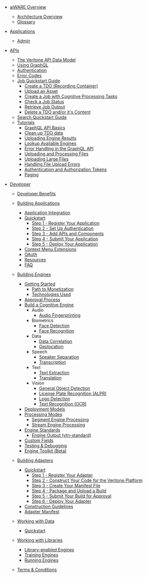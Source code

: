<!-- docs/_sidebar.md -->

<!--TODO: Need to change the overview stuff based on this new re-org-->
- [aiWARE Overview](/)
  - [Architecture Overview](architecture-overview.md)
  - [Glossary](glossary.md)
  
- [Applications](apps/)
  - [Admin](apps/admin/)
  
- [APIs](apis/)
  - [The Veritone API Data Model](apis/data-model.md)
  - [Using GraphQL](apis/using-graphql.md)
  - [Authentication](apis/authentication.md)
  - [Error Codes](apis/error-codes.md)
  - [Job Quickstart Guide](apis/job-quickstart.md)
    - [Create a TDO (Recording Container)](apis/job-quick-start-guide/create-tdo.md)
    - [Upload an Asset](apis/job-quick-start-guide/upload-asset.md)
    - [Create a Job with Cognitive Processing Tasks](apis/job-quick-start-guide/create-job.md)
    - [Check a Job Status](apis/job-quick-start-guide/check-job-status.md)
    - [Retrieve Job Output](apis/job-quick-start-guide/retrieve-job-output.md)
    - [Delete a TDO and/or it's Content](apis/job-quick-start-guide/delete-tdo.md)
  - [Search Quickstart Guide](apis/search-quickstart.md)
  - [Tutorials](apis/tutorials/)
    - [GraphQL API Basics](apis/tutorials/graphql-basics.md)
    - [Clean up TDO data](apis/tutorials/cleanup-tdo.md)
    - [Uploading Engine Results](apis/tutorials/engine-results.md)
    - [Lookup Available Engines](apis/tutorials/get-engines.md)
    - [Error Handling in the GraphQL API](apis/tutorials/graphql-error-handling.md)
    - [Uploading and Processing Files](apis/tutorials/upload-and-process.md)
    - [Uploading Large Files](apis/tutorials/uploading-large-files.md)
    - [Handling File Upload Errors](apis/tutorials/file-upload-error-handling.md)
    - [Authentication and Authorization Tokens](apis/tutorials/tokens.md)
    - [Paging](apis/tutorials/paging.md)

- [Developer](developer/)
  - [Developer Benefits](developer/benefits.md)
  
  - [Building Applications](developer/applications/)
    - [Application Integration](developer/applications/integration/)
    - [Quickstart](developer/applications/quick-start/)
      - [Step 1 - Register Your Application](developer/applications/quick-start/step-1.md)
      - [Step 2 - Set Up Authentication](developer/applications/quick-start/step-2.md)
      - [Step 3 - Add APIs and Components](developer/applications/quick-start/step-3.md)
      - [Step 4 - Submit Your Application](developer/applications/quick-start/step-4.md)
      - [Step 5 - Deploy Your Application](developer/applications/quick-start/step-5.md)
    - [Context Menu Extensions](developer/applications/context-menu-extensions.md)
    - [OAuth](developer/applications/oauth.md)
    - [Resources](developer/applications/resources.md)
    - [FAQ](developer/applications/faq.md)
  
  - [Building Engines](developer/engines/)
    - [Getting Started](developer/engines/getting-started/)
      - [Path to Monetization](developer/engines/getting-started/path-to-monetization.md)
      - [Technologies Used](developer/engines/getting-started/technologies.md)
    - [Approval Process](developer/engines/approval/)
    - [Build a Cognitive Engine](developer/engines/cognitive/)
      - Audio
        - [Audio Fingerprinting](developer/engines/cognitive/audio/audio-fingerprinting/)
      - Biometrics
        - [Face Detection](developer/engines/cognitive/biometrics/face-detection/)
        - [Face Recognition](developer/engines/cognitive/biometrics/face-recognition/)
      - Data
        - [Data Correlation](developer/engines/cognitive/data/correlation/)
        - [Geolocation](developer/engines/cognitive/data/geolocation/)
      - Speech
        - [Speaker Separation](developer/engines/cognitive/speech/speaker-separation/)
        - [Transcription](developer/engines/cognitive/speech/transcription/)
      - Text
        - [Text Extraction](developer/engines/cognitive/text/text-extraction/)
        - [Translation](developer/engines/cognitive/text/translation/)
      - Vision
        - [General Object Detection](developer/engines/cognitive/vision/general-object-detection/)
        - [License Plate Recognition (ALPR)](developer/engines/cognitive/vision/license-plate/)
        - [Logo Detection](developer/engines/cognitive/vision/logo-detection/)
        - [Text Recognition (OCR)](developer/engines/cognitive/vision/text-recognition/)
    - [Deployment Models](developer/engines/deployment-model/)
    - [Processing Modes](developer/engines/processing-modes/)
      - [Segment Engine Processing](developer/engines/processing-modes/segment-processing/)
      - [Stream Engine Processing](developer/engines/processing-modes/stream-processing/)
    - [Engine Standards](developer/engines/standards/)
      - [Engine Output (vtn-standard)](developer/engines/standards/engine-output/)
        <!-- - [Engine Manifest](developer/engines/standards/engine-manifest/)-->
        <!-- - [Message Types](developer/engines/standards/message-types/)-->
    - [Custom Fields](developer/engines/custom-fields/)
    - [Testing & Debugging](developer/engines/testing-and-debugging/)
    - [Engine Toolkit (Beta)](developer/engines/toolkit/)
  
  - [Building Adapters](developer/adapters/)
    - [Quickstart](developer/adapters/quickstart/)
      - [Step 1 - Register Your Adapter](developer/adapters/quickstart/step-1.md)
      - [Step 2 - Construct Your Code for the Veritone Platform](developer/adapters/quickstart/step-2.md)
      - [Step 3 - Create Your Manifest File](developer/adapters/quickstart/step-3.md)
      - [Step 4 - Package and Upload a Build](developer/adapters/quickstart/step-4.md)
      - [Step 5 - Submit Your Build for Approval](developer/adapters/quickstart/step-5.md)
      - [Step 6 - Deploy Your Adapter](developer/adapters/quickstart/step-6.md)
    - [Construction Guidelines](developer/adapters/guidelines.md)
    - [Adapter Manifest](developer/adapters/manifest.md)
  
  - [Working with Data](developer/data/)
    - [Quickstart](developer/data/quick-start/)
  
  - [Working with Libraries](developer/libraries/)
    - [Library-enabled Engines](developer/libraries/engines.md)
    - [Training Engines](developer/libraries/training.md)
    - [Running Engines](developer/libraries/running.md)

  - [Terms & Conditions](developer/terms-and-conditions.md)
